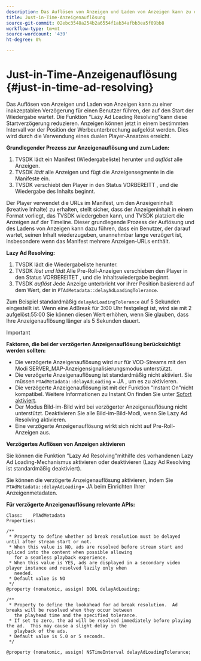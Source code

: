 ```yaml
---
description: Das Auflösen von Anzeigen und Laden von Anzeigen kann zu einer inakzeptablen Verzögerung für einen Benutzer führen, der auf den Start der Wiedergabe wartet. Die Funktion "Lazy Ad Loading Resolving"kann diese Startverzögerung reduzieren. Anzeigen können jetzt in einem bestimmten Intervall vor der Position der Werbeunterbrechung aufgelöst werden. Dies wird durch die Verwendung eines dualen Player-Ansatzes erreicht.
title: Just-in-Time-Anzeigenauflösung
source-git-commit: 02ebc3548a254b2a6554f1ab34afbb3ea5f09bb8
workflow-type: tm+mt
source-wordcount: '439'
ht-degree: 0%

---
```


# Just-in-Time-Anzeigenauflösung {#just-in-time-ad-resolving}

Das Auflösen von Anzeigen und Laden von Anzeigen kann zu einer inakzeptablen Verzögerung für einen Benutzer führen, der auf den Start der Wiedergabe wartet. Die Funktion &quot;Lazy Ad Loading Resolving&quot;kann diese Startverzögerung reduzieren. Anzeigen können jetzt in einem bestimmten Intervall vor der Position der Werbeunterbrechung aufgelöst werden. Dies wird durch die Verwendung eines dualen Player-Ansatzes erreicht.

**Grundlegender Prozess zur Anzeigenauflösung und zum Laden:**

1. TVSDK lädt ein Manifest (Wiedergabeliste) herunter und *auflöst* alle Anzeigen.
1. TVSDK *lädt* alle Anzeigen und fügt die Anzeigensegmente in die Manifeste ein.
1. TVSDK verschiebt den Player in den Status VORBEREITT , und die Wiedergabe des Inhalts beginnt.

Der Player verwendet die URLs im Manifest, um den Anzeigeninhalt (kreative Inhalte) zu erhalten, stellt sicher, dass der Anzeigeninhalt in einem Format vorliegt, das TVSDK wiedergeben kann, und TVSDK platziert die Anzeigen auf der Timeline. Dieser grundlegende Prozess der Auflösung und des Ladens von Anzeigen kann dazu führen, dass ein Benutzer, der darauf wartet, seinen Inhalt wiederzugeben, unannehmbar lange verzögert ist, insbesondere wenn das Manifest mehrere Anzeigen-URLs enthält.

**Lazy Ad Resolving:**

1. TVSDK lädt die Wiedergabeliste herunter.
1. TVSDK *löst und lädt* Alle Pre-Roll-Anzeigen verschieben den Player in den Status VORBEREITET , und die Inhaltswiedergabe beginnt.
1. TVSDK *auflöst* Jede Anzeige unterbricht vor ihrer Position basierend auf dem Wert, der in `PTAdMetadata::delayAdLoadingTolerance`.

Zum Beispiel standardmäßig `delayAdLoadingTolerance` auf 5 Sekunden eingestellt ist. Wenn eine AdBreak für 3:00 Uhr festgelegt ist, wird sie mit 2 aufgelöst:55:00 Sie können diesen Wert erhöhen, wenn Sie glauben, dass Ihre Anzeigenauflösung länger als 5 Sekunden dauert.

>[!IMPORTANT]
>
>**Faktoren, die bei der verzögerten Anzeigenauflösung berücksichtigt werden sollten:**
>* Die verzögerte Anzeigenauflösung wird nur für VOD-Streams mit den Modi SERVER_MAP-Anzeigensignalisierungsmodus unterstützt.
>* Die verzögerte Anzeigenauflösung ist standardmäßig nicht aktiviert. Sie müssen `PTAdMetadata::delayAdLoading` = JA , um es zu aktivieren.
>* Die verzögerte Anzeigenauflösung ist mit der Funktion &quot;Instant On&quot;nicht kompatibel. Weitere Informationen zu Instant On finden Sie unter [Sofort aktiviert](../../tvsdk-3x-ios-prog/ios-3x-instant-on-ios.md).
>* Der Modus Bild-im-Bild wird bei verzögerter Anzeigenauflösung nicht unterstützt. Deaktivieren Sie alle Bild-im-Bild-Modi, wenn Sie Lazy Ad Resolving aktivieren.
>* Eine verzögerte Anzeigenauflösung wirkt sich nicht auf Pre-Roll-Anzeigen aus.
>
**Verzögertes Auflösen von Anzeigen aktivieren**

Sie können die Funktion &quot;Lazy Ad Resolving&quot;mithilfe des vorhandenen Lazy Ad Loading-Mechanismus aktivieren oder deaktivieren (Lazy Ad Resolving ist standardmäßig deaktiviert).

Sie können die verzögerte Anzeigenauflösung aktivieren, indem Sie `PTAdMetadata::delayAdLoading`= JA beim Einrichten Ihrer Anzeigenmetadaten.

**Für verzögerte Anzeigenauflösung relevante APIs:**

```
Class:    PTAdMetadata 
Properties: 
  
/** 
 * Property to define whether ad break resolution must be delayed until after stream start or not. 
 * When this value is NO, ads are resolved before stream start and spliced into the content when possible allowing  
   for a seamless playback experience. 
 * When this value is YES, ads are displayed in a secondary video player instance and resolved lazily only when  
   needed. 
 * Default value is NO 
 */ 
@property (nonatomic, assign) BOOL delayAdLoading; 
  
/** 
 * Property to define the lookahead for ad break resolution.  Ad breaks will be resolved when they occur between  
   the playhead time and the specified tolerance. 
 * If set to zero, the ad will be resolved immediately before playing the ad.  This may cause a slight delay in the  
   playback of the ads. 
 * Default value is 5.0 or 5 seconds. 
 */ 
  
@property (nonatomic, assign) NSTimeInterval delayAdLoadingTolerance;
```
